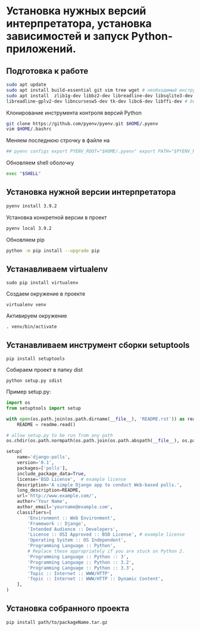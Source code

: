 # Установка нужных версий интерпретатора, установка зависимостей и запуск Python-приложений.


## Подготовка к работе

```sh
sudo apt updatе 
sudo apt install build-essential git vim tree wget # необходимый инструментарий
sudo apt install  zlib1g-dev libbz2-dev libreadline-dev libsqlite3-dev libssl-dev 
libreadline-gplv2-dev libncursesw5-dev tk-dev libc6-dev libffi-dev # библиотеки
```

Клонирование инструмента контроля версий Python

```sh
git clone https://github.com/pyenv/pyenv.git $HOME/.pyenv
vim $HOME/.bashrc 
```
Меняем последнюю строчку в файле на 
```sh
## pyenv configs export PYENV_ROOT="$HOME/.pyenv" export PATH="$PYENV_ROOT/bin:$PATH" if command -v pyenv 1>/dev/null 2>&1; then eval "$(pyenv init -)" fi
```

Обновляем shell оболочку
```sh
exec "$SHELL"
```
## Установка нужной версии интерпретатора
 
```sh
pyenv install 3.9.2
```
Установка конкретной версии в проект
```sh
pyenv local 3.9.2
```

Обновляем pip

```sh
python -m pip install --upgrade pip
```

## Устанавливаем virtualenv
```sc
sudo pip install virtualenv
```
Создаем окружение в проекте
```sc
virtualenv venv
```
Активируем окружение
```sc
. venv/bin/activate
```

## Устанавливаем инструмент сборки setuptools
```sc
pip install setuptools
```
Собираем проект в папку dist
```sc
python setup.py sdist
```
Пример setup.py:
```py
import os
from setuptools import setup

with open(os.path.join(os.path.dirname(__file__), 'README.rst')) as readme:
    README = readme.read()

# allow setup.py to be run from any path
os.chdir(os.path.normpath(os.path.join(os.path.abspath(__file__), os.pardir)))

setup(
    name='django-polls',
    version='0.1',
    packages=['polls'],
    include_package_data=True,
    license='BSD License',  # example license
    description='A simple Django app to conduct Web-based polls.',
    long_description=README,
    url='http://www.example.com/',
    author='Your Name',
    author_email='yourname@example.com',
    classifiers=[
        'Environment :: Web Environment',
        'Framework :: Django',
        'Intended Audience :: Developers',
        'License :: OSI Approved :: BSD License', # example license
        'Operating System :: OS Independent',
        'Programming Language :: Python',
        # Replace these appropriately if you are stuck on Python 2.
        'Programming Language :: Python :: 3',
        'Programming Language :: Python :: 3.2',
        'Programming Language :: Python :: 3.3',
        'Topic :: Internet :: WWW/HTTP',
        'Topic :: Internet :: WWW/HTTP :: Dynamic Content',
    ],
)
```
## Установка собранного проекта
```sc
pip install path/to/packageName.tar.gz
```